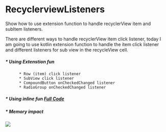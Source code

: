 # RecyclerviewListeners
Show how to use extension function to handle recyclerView item and subItem listeners.

There are different ways to handle recyclerView item click listener, today I am going to use kotlin extension function to handle the item click listener and different listeners for sub view in the recycleView cell.

#####  * Using Extenstion fun
          * Row (item) click listener
          * SubView click listener
          * CompoundButton onCheckedChanged listener
          * RadioGroup onCheckedChanged listener


#####  * Using inline fun  [Full Code](https://github.com/sallySalem/RecyclerviewListeners/pull/3/commits/3d6422cfc86a60537ded6ac518a6aaae16bf6c3c)


#####  * Memory impact

![](https://github.com/sallySalem/RecyclerviewListeners/blob/master/listener_1.png)
